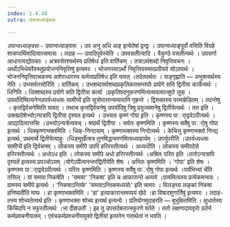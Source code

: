```yaml
---
index: 1.4.48
sutra: उपान्वध्याङ्वसः

---
```

_उपान्वध्याङ्वसः_ - उपान्वध्याङ्वसः । उप अनु अधि अङ् इत्येतेषां द्वन्द्वः । उपान्वध्याङ्पूर्वो वसिति विग्रहे शाकपार्थिवादित्वात्समासः । तदाह — उपादिपूर्वस्येति । उपवसतीत्यादि । वैकुण्ठे वसतीत्यर्थः । उपसर्गा आधारत्वद्योतकाः । अत्रवसेरश्यर्थस्य प्रतिषेधः॑ इति वार्तिकम् । तत्राऽर्थशब्दो निवृत्तिवचनः ।अर्थोऽभिधेयरैवस्तुप्रयोजननिवृत्तिषु॑ इत्यमरः । भोजनस्याऽर्थो निवृत्तियस्मात्प्रतीयते सोऽश्यर्थः । भोजननिवृत्तिवाचकस्य अशेराधारस्य कर्मत्वप्रतिषेध इति यावत् ।तदेतदर्थतः । सङ्गृह्णाति — अभुक्त्यर्थस्य नेति । उभसर्वतसोरिति । वार्तिकम् । उभशब्दसर्वशब्दप्रकृतिकतसन्तयोः प्रयोगे सति द्वितीया कार्येत्यर्थः । धिगिति । धिक्शब्दस्य प्रयोगे सति द्वितीया कार्या ।प्रकृतिवदनुकरणमि॑त्यव्ययत्वात्सुपो लुक् । उपर्यादिष्वित्यनेनउपर्यध्यधसः सामीप्ये॑ इति सूत्रोपात्तान्यव्ययानि गृह्रन्ते । द्विरुक्तस्य परमाम्रेडितम् । तदन्तेषु । कृतद्विर्वचनेष्विति यावत् । तथाच कृत्तद्विर्वचनेषु उपर्यादिषु त्रिषु प्रयुज्यमानेषु द्वितीयेत्यर्थः । तत इति । उक्तप्रदेशेभ्योऽन्यत्रापि द्वितीया दृश्यत इत्यर्थः । उभयतः कृष्णं गोपा इति । कृष्णस्य पार्ाद्वयेऽपीत्यर्थः । आद्यादित्वात्तसिः ।उभयोऽन्यत्रे॑त्ययच् । षष्ठर्थे द्वितीया । सर्वतः कृष्णमिति । कृष्णस्य सर्वेषु पार्ोषु गोपा इत्यर्थः । धिक्कृष्णाभक्तमिति । धिक्-निन्दायाम् । कृष्णाभक्तस्य निन्देत्यर्थः । केचित्तु कृष्णाभक्तो निन्द्य इत्यर्थः, प्रथमार्थे द्वितीयेत्याहुः ।धिङ्मूर्खे॑त्यत्र तुनषिद्धाचरण॑मित्यध्याहार्यम् । उपर्युपरीति ।उपर्यध्यधसः सामीप्ये॑ इति द्विर्वचनम् । लोकस्य समीपे उपरि हरिरस्तीत्यर्थः । अध्यधीति । लोकस्य समीपदेसे हरिरस्तीत्यर्थः । अधोऽध इति । लोकस्य समीपे अधो हरिरस्तीत्यर्थः ।अबितः परित इति ।ततोऽन्यत्रापि दृश्यते॑ इत्यस्य प्रपञ्चोऽयम् ।योगेऽपी॑त्यनन्तरंद्वितीये॑ति शेषः । अभितः कृष्णमिति । 'गोपा' इति शेषः । कृष्णस्य पार्ाद्वयेऽपीत्यर्थः । परितः कृष्णमिति । कृष्णस्य सर्वेषु पार्ोषु गोपा इत्यर्थः ।पर्यभिभ्यां चे॑ति तसिल् । ग्रां समया निकषेति । 'समया' 'निकषा' इति च आकारान्ते अव्यये ।ग्राम॑मित्यस्य प्रत्येकमन्वयः । ग्रामस्य समीपे इत्यर्थः । 'निकषाऽन्तिके' 'समयाऽन्तिकमध्ययोः' इति चामरः । विलङ्घ्य लङ्कां निकषा हनिष्यती॑ति माघः । हा कृष्णाभक्तमिति । 'हा' इत्याकारान्तमव्ययं खेदे ।हा विषादशुगार्तिषु॑ इत्यमरः । तदाह-तस्य शोच्यतेत्यर्थ इति । कृष्णाभक्तः शोच्य इत्यर्थ इत्यन्ये । प्रतियोगमुदाहरति — बुभुक्षितमिति । क्षुधार्तस्य किंचिदपि न स्फुरतीत्यर्थः ।भा दी#उतौ॑ । इह तु उपसर्दबलात्स्फुरणे वर्तते । ततो लक्षणादाववृत्तेः प्रतेर्न कर्मप्रवचनीयत्वम् । एवंचकर्मप्रवचनीययुक्ते द्वितीया॑ इत्यनेन गतार्थत्वं न भवति ।